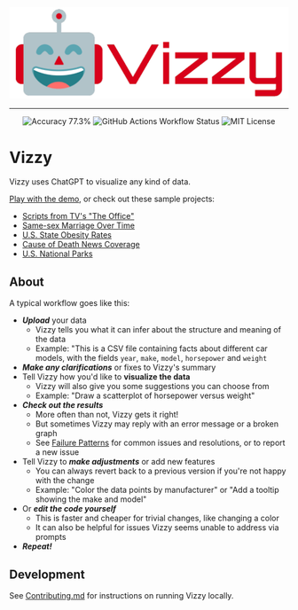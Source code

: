 <div align="center">
    <img style="max-height: 300px" src="/app/src/assets/logo-with-text-red.png" alt="Vizzy smiling robot logo">
    <br>
    <hr>
    <img alt="Accuracy 77.3%" src="https://img.shields.io/badge/Accuracy-77.3%25-%23facc15">
    <img alt="GitHub Actions Workflow Status" src="https://img.shields.io/github/actions/workflow/status/rbren/vizzy/go-test">
    <img alt="MIT License" src="https://img.shields.io/badge/License-MIT-green">
</div>

# Vizzy
Vizzy uses ChatGPT to visualize any kind of data.

[Play with the demo](https://vizzy.rbren.io), or check out these sample projects:
* [Scripts from TV's "The Office"](https://vizzy.rbren.io/projects/393d0b17-bf2f-4476-81bd-82133e15d169)
* [Same-sex Marriage Over Time](https://vizzy.rbren.io/projects/0280e3b8-113d-43c0-a794-d022719a2833)
* [U.S. State Obesity Rates](https://vizzy.rbren.io/projects/b68f563c-90ee-40fb-b501-d4758764a331)
* [Cause of Death News Coverage](https://vizzy.rbren.io/projects/f7dafd12-6f00-4a8c-8c4c-7a4f51dc34f2)
* [U.S. National Parks](https://vizzy.rbren.io/projects/e09dcbe7-cf8b-4049-a642-e1935c80318c)

## About
A typical workflow goes like this:
* _**Upload**_ your data
  * Vizzy tells you what it can infer about the structure and meaning of the data
  * Example: "This is a CSV file containing facts about different car models, with the fields `year`, `make`, `model`, `horsepower` and `weight`
* _**Make any clarifications**_ or fixes to Vizzy's summary
* Tell Vizzy how you'd like to **visualize the data**
  * Vizzy will also give you some suggestions you can choose from
  * Example: "Draw a scatterplot of horsepower versus weight"
* _**Check out the results**_
  * More often than not, Vizzy gets it right!
  * But sometimes Vizzy may reply with an error message or a broken graph
  * See [Failure Patterns](FailurePatterns.md) for common issues and resolutions, or to report a new issue
* Tell Vizzy to _**make adjustments**_ or add new features
  * You can always revert back to a previous version if you're not happy with the change
  * Example: "Color the data points by manufacturer" or "Add a tooltip showing the make and model"
* Or _**edit the code yourself**_
  * This is faster and cheaper for trivial changes, like changing a color
  * It can also be helpful for issues Vizzy seems unable to address via prompts
* _**Repeat!**_

## Development
See [Contributing.md](Contributing.md) for instructions on running Vizzy locally.
